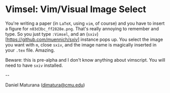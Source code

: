 # Vimsel: Vim/Visual Image Select

You're writing a paper (in `LaTeX`, using `vim`, of course) and you have to
insert a figure for `n03d3bc_ff2828e.png`. That's really annoying to remember
and type.  So you just type `:Vimsel`, and an
(`sxiv`)[https://github.com/muennich/sxiv] instance pops up. You select the
image you want with `m`, close `sxiv`, and the image name is magically inserted
in your `.tex` file. Amazing.

Beware: this is pre-alpha and I don't know anything about vimscript.
You will need to have `sxiv` installed.

--

Daniel Maturana (dimatura@cmu.edu)
